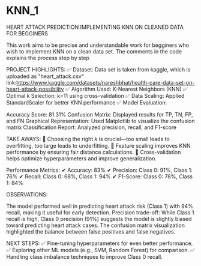 # KNN_1
HEART ATTACK PREDICTION IMPLEMENTING KNN ON CLEANED DATA FOR BEGGINERS

This work aims to be precise and understandable work for begginers who wish to implement KNN on a clean data set.
The comments in the code explains the process step by step

PROJECT HIGHLIGHTS:
✅ Dataset: Data set is taken from kaggle, which is uploaded as "heart_attack.csv"
link:https://www.kaggle.com/datasets/nareshbhat/health-care-data-set-on-heart-attack-possibility
✅ Algorithm Used: K-Nearest Neighbors (KNN)
✅ Optimal k Selection: k=11 using cross-validation
✅ Data Scaling: Applied StandardScaler for better KNN performance
✅ Model Evaluation:

Accuracy Score: 81.31%
Confusion Matrix: Displayed results for TP, TN, FP, and FN
Graphical Representation: Used Matplotlib to visualize the confusion matrix
Classification Report: Analyzed precision, recall, and F1-score

TAKE AWAYS: 
🔹 Choosing the right 𝑘 is crucial—too small leads to overfitting, too large leads to underfitting.
🔹 Feature scaling improves KNN performance by ensuring fair distance calculations.
🔹 Cross-validation helps optimize hyperparameters and improve generalization.


Performance Metrics:
✔ Accuracy: 83%
✔ Precision: Class 0: 91%, Class 1: 76%
✔ Recall: Class 0: 68%, Class 1: 94%
✔ F1-Score: Class 0: 78%, Class 1: 84%

OBSERVATIONS:

The model performed well in predicting heart attack risk (Class 1) with 94% recall, making it useful for early detection.
Precision trade-off: While Class 1 recall is high, Class 0 precision (91%) suggests the model is slightly biased toward predicting heart attack cases.
The confusion matrix visualization highlighted the balance between false positives and false negatives.

NEXT STEPS:
✅ Fine-tuning hyperparameters for even better performance.
✅ Exploring other ML models (e.g., SVM, Random Forest) for comparison.
✅ Handling class imbalance techniques to improve Class 0 recall.
